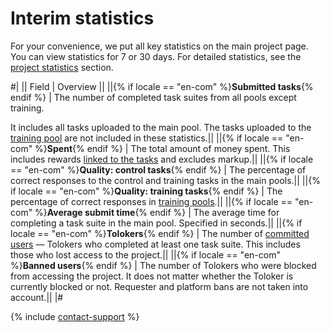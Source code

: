 # Interim statistics

For your convenience, we put all key statistics on the main project page. You can view statistics for 7 or 30 days. For detailed statistics, see the [project statistics](project-statistic.md) section.

#|
|| Field | Overview ||
||{% if locale == "en-com" %}**Submitted tasks**{% endif %} | The number of completed task suites from all pools except training.

It includes all tasks uploaded to the main pool. The tasks uploaded to the [training pool](train.md) are not included in these statistics.||
||{% if locale == "en-com" %}**Spent**{% endif %} | The total amount of money spent. This includes rewards [linked to the tasks](bonus.md#bonus-task) and excludes markup.||
||{% if locale == "en-com" %}**Quality: control tasks**{% endif %} | The percentage of correct responses to the control and training tasks in the main pools.||
||{% if locale == "en-com" %}**Quality: training tasks**{% endif %} | The percentage of correct responses in [training pools](train.md).||
||{% if locale == "en-com" %}**Average submit time**{% endif %} | The average time for completing a task suite in the main pool. Specified in seconds.||
||{% if locale == "en-com" %}**Tolokers**{% endif %} | The number of [committed users](project-statistic.md#submitted-in-pool) — Tolokers who completed at least one task suite. This includes those who lost access to the project.||
||{% if locale == "en-com" %}**Banned users**{% endif %} | The number of Tolokers who were blocked from accessing the project. It does not matter whether the Toloker is currently blocked or not. Requester and platform bans are not taken into account.||
|#

{% include [contact-support](../_includes/contact-support.md) %}